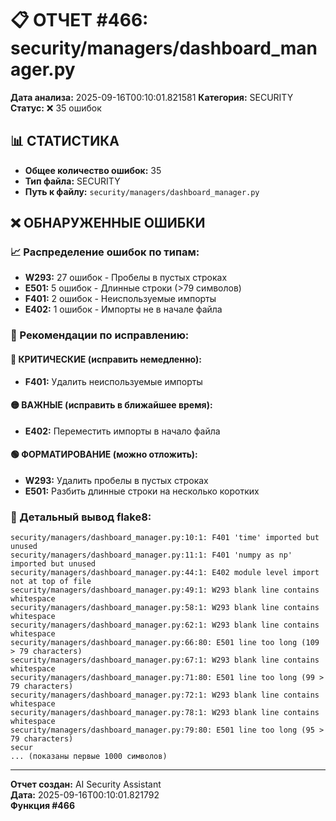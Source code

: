 # 📋 ОТЧЕТ #466: security/managers/dashboard_manager.py

**Дата анализа:** 2025-09-16T00:10:01.821581
**Категория:** SECURITY
**Статус:** ❌ 35 ошибок

## 📊 СТАТИСТИКА

- **Общее количество ошибок:** 35
- **Тип файла:** SECURITY
- **Путь к файлу:** `security/managers/dashboard_manager.py`

## ❌ ОБНАРУЖЕННЫЕ ОШИБКИ

### 📈 Распределение ошибок по типам:

- **W293:** 27 ошибок - Пробелы в пустых строках
- **E501:** 5 ошибок - Длинные строки (>79 символов)
- **F401:** 2 ошибок - Неиспользуемые импорты
- **E402:** 1 ошибок - Импорты не в начале файла

### 🎯 Рекомендации по исправлению:

#### 🔴 КРИТИЧЕСКИЕ (исправить немедленно):
- **F401:** Удалить неиспользуемые импорты

#### 🟡 ВАЖНЫЕ (исправить в ближайшее время):
- **E402:** Переместить импорты в начало файла

#### 🟢 ФОРМАТИРОВАНИЕ (можно отложить):
- **W293:** Удалить пробелы в пустых строках
- **E501:** Разбить длинные строки на несколько коротких

### 📝 Детальный вывод flake8:

```
security/managers/dashboard_manager.py:10:1: F401 'time' imported but unused
security/managers/dashboard_manager.py:11:1: F401 'numpy as np' imported but unused
security/managers/dashboard_manager.py:44:1: E402 module level import not at top of file
security/managers/dashboard_manager.py:49:1: W293 blank line contains whitespace
security/managers/dashboard_manager.py:58:1: W293 blank line contains whitespace
security/managers/dashboard_manager.py:62:1: W293 blank line contains whitespace
security/managers/dashboard_manager.py:66:80: E501 line too long (109 > 79 characters)
security/managers/dashboard_manager.py:67:1: W293 blank line contains whitespace
security/managers/dashboard_manager.py:71:80: E501 line too long (99 > 79 characters)
security/managers/dashboard_manager.py:72:1: W293 blank line contains whitespace
security/managers/dashboard_manager.py:78:1: W293 blank line contains whitespace
security/managers/dashboard_manager.py:79:80: E501 line too long (95 > 79 characters)
secur
... (показаны первые 1000 символов)
```

---
**Отчет создан:** AI Security Assistant  
**Дата:** 2025-09-16T00:10:01.821792  
**Функция #466**
